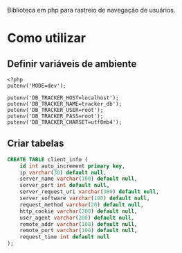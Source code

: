 Biblioteca em php para rastreio de navegação de usuários.


# Como utilizar

## Definir variáveis de ambiente

```.php
<?php
putenv('MODE=dev');

putenv('DB_TRACKER_HOST=localhost');
putenv('DB_TRACKER_NAME=tracker_db');
putenv('DB_TRACKER_USER=root');
putenv('DB_TRACKER_PASS=root');
putenv('DB_TRACKER_CHARSET=utf8mb4');

```
## Criar tabelas

```.sql
CREATE TABLE client_info (
    id int auto_increment primary key,
    ip varchar(30) default null,
    server_name varchar(100) default null,
    server_port int default null,
    server_request_uri varchar(300) default null,
    server_software varchar(100) default null,
    request_method varchar(20) default null,
    http_cookie varchar(200) default null,
    user_agent varchar(200) default null,
    remote_addr varchar(100) default null,
    remote_port varchar(100) default null,
    request_time int default null
);

```

